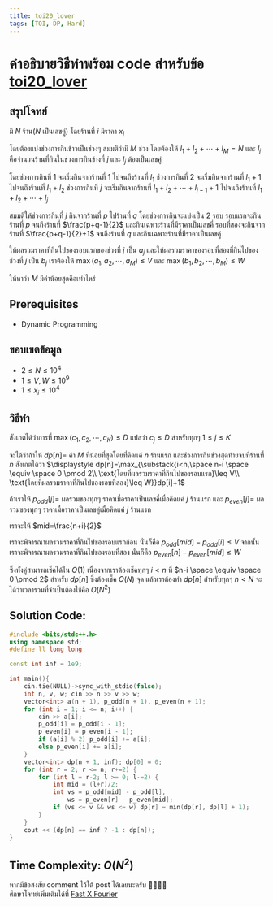 ```yaml
---
title: toi20_lover
tags: [TOI, DP, Hard]
---
```


# คำอธิบายวิธีทำพร้อม code สำหรับข้อ  [toi20_lover](https://otog.in.th/problem/1018)

## สรุปโจทย์

มี $N$ ร้าน($N$ เป็นเลขคู่) โดยร้านที่ $i$ มีราคา $x_i$

โดยต้องแบ่งช่วงการกินข้าวเป็นช่วงๆ สมมติว่ามี $M$ ช่วง โดยต้องให้ $l_1+l_2+\cdots+l_M=N$ และ $l_j$ คือจำนวนร้านที่กินในช่วงการกินข้างที่ $j$ และ $l_j$ ต้องเป็นเลขคู่

โดยช่วงการกินที่ $1$ จะเริ่มกินจากร้านที่ $1$ ไปจนถึงร้านที่ $l_1$
ช่วงการกินที่ $2$ จะเริ่มกินจากร้านที่ $l_1+1$ ไปจนถึงร้านที่ $l_1+l_2$
ช่วงการกินที่ $j$ จะเริ่มกินจากร้านที่ $l_1+l_2+\cdots+l_{j-1}+1$ ไปจนถึงร้านที่ $l_1+l_2+\cdots+l_j$

สมมติให้ช่วงการกินที่ $j$ กินจากร้านที่ $p$ ไปร้านที่ $q$ โดยช่วงการกินจะแบ่งเป็น $2$ รอบ รอบแรกจะกินร้านที่ $p$ จนถึงร้านที่ $\frac{p+q-1}{2}$ และกินเฉพาะร้านที่มีราคาเป็นเลขคี่  รอบที่สองจะกินจากร้านที่ $\frac{p+q-1}{2}+1$ จนถึงร้านที่ $q$ และกินเฉพาะร้านที่มีราคาเป็นเลขคู่

ให้ผลรวมราคาที่กินไปของรอบแรกของช่วงที่ $j$ เป็น $a_j$ และให้ผลรวมราคาของรอบที่สองที่กินไปของช่วงที่ $j$ เป็น $b_j$ เราต้องให้ $\max(a_1,a_2,\cdots,a_M)\leq V$ และ $\max(b_1,b_2,\cdots,b_M)\leq W$

ให้หาว่า $M$ มีค่าน้อยสุดคือเท่าไหร่

## Prerequisites
 - Dynamic Programming

## ขอบเขตข้อมูล
- $2 \leq N \leq 10^4$
- $1\leq V,W \leq 10^9$
- $1 \leq x_i \leq 10^4$

## วิธีทำ

สังเกตได้ว่าการที่ $\max(c_1,c_2,\cdots,c_K)\leq D$ แปลว่า $c_j \leq D$ สำหรับทุกๆ $1\leq j\leq K$

จะได้ว่าถ้าให้ $dp[n]=$ ค่า $M$ ที่น้อยที่สุดโดยที่คิดแค่ $n$ ร้านแรก และช่วงการกินช่วงสุดท้ายจบที่ร้านที่ $n$ สังเกตได้ว่า $\displaystyle dp[n]=\max_{\substack{i<n,\space n-i \space \equiv \space 0 \pmod 2\\ \text{โดยที่ผลรวมราคาที่กินไปของรอบแรก}\leq V\\ \text{โดยที่ผลรวมราคาที่กินไปของรอบที่สอง}\leq W}}dp[i]+1$

ถ้าเราให้ $p_{odd}[j]=$ ผลรวมของทุกๆ ราคาเมื่อราคาเป็นเลขคี่เมื่อคิดแค่ $j$ ร้านแรก และ $p_{even}[j]=$ ผลรวมของทุกๆ ราคาเมื่อราคาเป็นเลขคู่เมื่อคิดแค่ $j$ ร้านแรก

เราจะให้ $mid=\frac{n+i}{2}$

เราจะพิจารณาผลรวมราคาที่กินไปของรอบแรกก่อน นั่นก็คือ $p_{odd}[mid]-p_{odd}[i]\leq V$
จากนั้นเราจะพิจารณาผลรวมราคาที่กินไปของรอบที่สอง นั่นก็คือ $p_{even}[n]-p_{even}[mid]\leq W$

ซึ่งทั้งคู่สามารถเช็คได้ใน $O(1)$ เนื่องจากเราต้องเช็คทุกๆ $i<n$ ที่ $n-i \space \equiv \space 0 \pmod 2$ สำหรับ $dp[n]$ ซึ่งต้องเช็ค $O(N)$ จุด แล้วเราต้องทำ $dp[n]$ สำหรับทุกๆ $n<N$ จะได้ว่าเวลารวมที่จำเป็นต้องใช้คือ $O(N^2)$


## Solution Code:

```cpp
#include <bits/stdc++.h>
using namespace std;
#define ll long long

const int inf = 1e9;

int main(){
    cin.tie(NULL)->sync_with_stdio(false);
    int n, v, w; cin >> n >> v >> w;
    vector<int> a(n + 1), p_odd(n + 1), p_even(n + 1);
    for (int i = 1; i <= n; i++) {
        cin >> a[i];
        p_odd[i] = p_odd[i - 1];
        p_even[i] = p_even[i - 1];
        if (a[i] % 2) p_odd[i] += a[i];
        else p_even[i] += a[i];
    }
    vector<int> dp(n + 1, inf); dp[0] = 0;
    for (int r = 2; r <= n; r+=2) {
        for (int l = r-2; l >= 0; l-=2) {
            int mid = (l+r)/2;
            int vs = p_odd[mid] - p_odd[l],
	            ws = p_even[r] - p_even[mid];
            if (vs <= v && ws <= w) dp[r] = min(dp[r], dp[l] + 1);
        }
    }
    cout << (dp[n] == inf ? -1 : dp[n]);
}
```

## Time Complexity: $O(N^2)$

หากมีข้อสงสัย comment ไว้ใต้ post ได้เลยนะครับ 🙇‍♂️🙇‍♂️  
ศึกษาโจทย์เพิ่มเติมได้ที่  [Fast X Fourier](https://fastxfourier.github.io/Home/)
